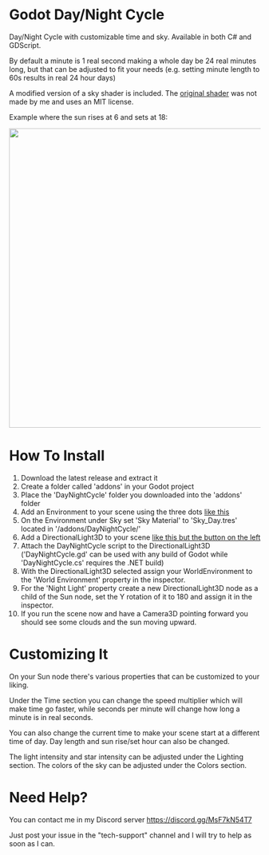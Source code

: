 # Godot Day/Night Cycle
Day/Night Cycle with customizable time and sky.
Available in both C# and GDScript.

By default a minute is 1 real second making a whole day be 24 real minutes long, but that can be adjusted to fit your needs (e.g. setting minute length to 60s results in real 24 hour days)

A modified version of a sky shader is included. The [original shader](https://github.com/gdquest-demos/godot-4-stylized-sky) was not made by me and uses an MIT license.

Example where the sun rises at 6 and sets at 18:

<p float="left">
   <img src="https://github.com/sventomasek/Godot-Day-Night-Cycle/blob/main/Example.gif" width="600" />
</p>

# How To Install
1. Download the latest release and extract it
2. Create a folder called 'addons' in your Godot project
3. Place the 'DayNightCycle' folder you downloaded into the 'addons' folder
4. Add an Environment to your scene using the three dots [like this](https://raw.githubusercontent.com/sventomasek/Godot-Day-Night-Cycle/refs/heads/main/HowTo.png)
5. On the Environment under Sky set 'Sky Material' to 'Sky_Day.tres' located in '/addons/DayNightCycle/'
6. Add a DirectionalLight3D to your scene [like this but the button on the left](https://raw.githubusercontent.com/sventomasek/Godot-Day-Night-Cycle/refs/heads/main/HowTo.png)
7. Attach the DayNightCycle script to the DirectionalLight3D ('DayNightCycle.gd' can be used with any build of Godot while 'DayNightCycle.cs' requires the .NET build)
8. With the DirectionalLight3D selected assign your WorldEnvironment to the 'World Environment' property in the inspector.
9. For the 'Night Light' property create a new DirectionalLight3D node as a child of the Sun node, set the Y rotation of it to 180 and assign it in the inspector.
10. If you run the scene now and have a Camera3D pointing forward you should see some clouds and the sun moving upward.

# Customizing It
On your Sun node there's various properties that can be customized to your liking.

Under the Time section you can change the speed multiplier which will make time go faster, while seconds per minute will change how long a minute is in real seconds.

You can also change the current time to make your scene start at a different time of day.
Day length and sun rise/set hour can also be changed.

The light intensity and star intensity can be adjusted under the Lighting section.
The colors of the sky can be adjusted under the Colors section.

# Need Help?
You can contact me in my Discord server https://discord.gg/MsF7kN54T7

Just post your issue in the "tech-support" channel and I will try to help as soon as I can.
